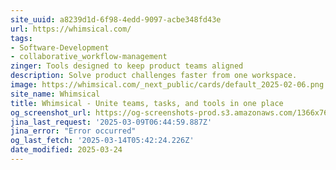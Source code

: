 ```yaml
---
site_uuid: a8239d1d-6f98-4edd-9097-acbe348fd43e
url: https://whimsical.com/
tags:
- Software-Development
- collaborative_workflow-management
zinger: Tools designed to keep product teams aligned
description: Solve product challenges faster from one workspace.
image: https://whimsical.com/_next_public/cards/default_2025-02-06.png
site_name: Whimsical
title: Whimsical - Unite teams, tasks, and tools in one place
og_screenshot_url: https://og-screenshots-prod.s3.amazonaws.com/1366x768/80/false/0769dc5c4e2edfc6d1a069ecb08bfe8e77d39c85cb75cf723a4b3ec5047857dc.jpeg
jina_last_request: '2025-03-09T06:44:59.887Z'
jina_error: "Error occurred"
og_last_fetch: '2025-03-14T05:42:24.226Z'
date_modified: 2025-03-24
---
```




